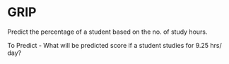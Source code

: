 # GRIP
Predict the percentage of a student based on the no. of study hours.

To Predict - What will be predicted score if a student studies for 9.25 hrs/ day?
